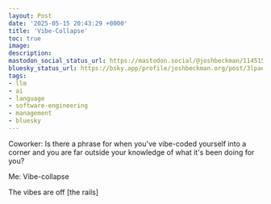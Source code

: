 ```yaml
---
layout: Post
date: '2025-05-15 20:43:29 +0000'
title: 'Vibe-Collapse'
toc: true
image:
description:
mastodon_social_status_url: https://mastodon.social/@joshbeckman/114515896387755995
bluesky_status_url: https://bsky.app/profile/joshbeckman.org/post/3lpaevxhslk2g
tags:
- llm
- ai
- language
- software-engineering
- management
- bluesky
---
```


Coworker: Is there a phrase for when you've vibe-coded yourself into a corner and you are far outside your knowledge of what it's been doing for you?

Me: Vibe-collapse 

The vibes are off [the rails]
